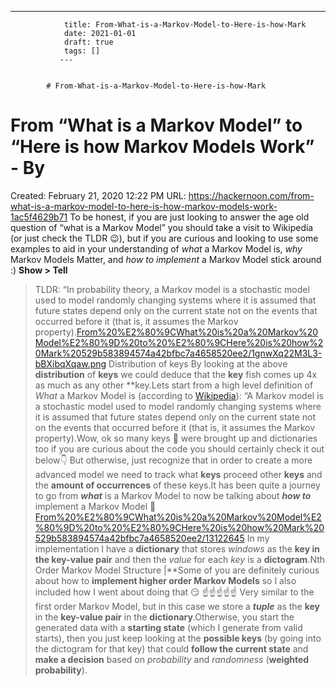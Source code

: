 ---
                title: From-What-is-a-Markov-Model-to-Here-is-how-Mark
                date: 2021-01-01    
                draft: true
                tags: []
               ---


            # From-What-is-a-Markov-Model-to-Here-is-how-Mark

# From “What is a Markov Model” to “Here is how Markov Models Work” - By
Created: February 21, 2020 12:22 PM
URL: https://hackernoon.com/from-what-is-a-markov-model-to-here-is-how-markov-models-work-1ac5f4629b71
To be honest, if you are just looking to answer the age old question of “what is a Markov Model” you should take a visit to Wikipedia (or just check the TLDR 😉), but if you are curious and looking to use some examples to aid in your understanding of *what* a Markov Model is, *why* Markov Models Matter, and *how to implement* a Markov Model stick around :) **Show > Tell**
> TLDR: “In probability theory, a Markov model is a stochastic model used to model randomly changing systems where it is assumed that future states depend only on the current state not on the events that occurred before it (that is, it assumes the Markov property).[From%20%E2%80%9CWhat%20is%20a%20Markov%20Model%E2%80%9D%20to%20%E2%80%9CHere%20is%20how%20Mark%20529b583894574a42bfbc7a4658520ee2/1gnwXq22M3L3-bBXibqXqaw.png](From%20%E2%80%9CWhat%20is%20a%20Markov%20Model%E2%80%9D%20to%20%E2%80%9CHere%20is%20how%20Mark%20529b583894574a42bfbc7a4658520ee2/1gnwXq22M3L3-bBXibqXqaw.png)
Distribution of keys
By looking at the above **distribution** of **keys** we could deduce that the **key** fish comes up 4x as much as any other **key.Lets start from a high level definition of *What* a Markov Model is (according to [Wikipedia](https://en.wikipedia.org/wiki/Markov_model)):
> “A Markov model is a stochastic model used to model randomly changing systems where it is assumed that future states depend only on the current state not on the events that occurred before it (that is, it assumes the Markov property).Wow, ok so many keys 🔑 were brought up and dictionaries too if you are curious about the code you should certainly check it out below👇 But otherwise, just recognize that in order to create a more advanced model we need to track what **keys** proceed other **keys** and the **amount of occurrences** of these keys.It has been quite a journey to go from ***what*** is a Markov Model to now be talking about ***how to*** implement a Markov Model 🌄
[From%20%E2%80%9CWhat%20is%20a%20Markov%20Model%E2%80%9D%20to%20%E2%80%9CHere%20is%20how%20Mark%20529b583894574a42bfbc7a4658520ee2/13122645](From%20%E2%80%9CWhat%20is%20a%20Markov%20Model%E2%80%9D%20to%20%E2%80%9CHere%20is%20how%20Mark%20529b583894574a42bfbc7a4658520ee2/13122645)
In my implementation I have a **dictionary** that stores *windows* as the **key in the key-value pair** and then the *value* for each *key* is a **dictogram**.Nth Order Markov Model Structure |**Some of you are definitely curious about how to **implement higher order Markov Models** so I also included how I went about doing that 😏
☝️☝️☝️☝️☝️ Very similar to the first order Markov Model, but in this case we store a ***tuple*** as the **key** in the **key-value pair** in the **dictionary**.Otherwise, you start the generated data with a **starting state** (which I generate from valid starts), then you just keep looking at the **possible keys** (by going into the dictogram for that key) that could **follow the current state** and **make a decision** based on *probability* and *randomness* (**weighted probability**).